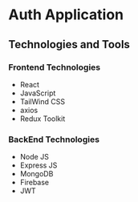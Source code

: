 # Auth Application
## Technologies and Tools
### Frontend Technologies
- React
- JavaScript
- TailWind CSS
- axios
- Redux Toolkit
  <br/>
### BackEnd Technologies
- Node JS
- Express JS
- MongoDB
- Firebase
- JWT
